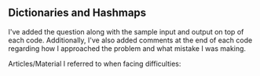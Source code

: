 ## Dictionaries and Hashmaps

I've added the question along with the sample input and output on top of each code. Additionally, I've also added comments at the end of each code regarding how I approached the problem and what mistake I was making. 

Articles/Material I referred to when facing difficulties:

